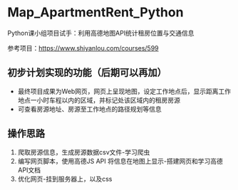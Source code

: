 # Map_ApartmentRent_Python
Python课小组项目试手：利用高德地图API统计租房位置与交通信息

参考项目：https://www.shiyanlou.com/courses/599

## 初步计划实现的功能（后期可以再加）
- 最终项目成果为Web网页，网页上呈现地图，设定工作地点后，显示距离工作地点一小时车程以内的区域，并标记处该区域内的租房房源
- 可查看房源地址、房源至工作地点的路径规划等信息

## 操作思路

1. 爬取房源信息，生成房源数据csv文件-学习爬虫
2. 编写网页脚本，使用高德JS API 将信息在地图上显示-搭建网页和学习高德API文档
3. 优化网页-挂到服务器上，以及css

